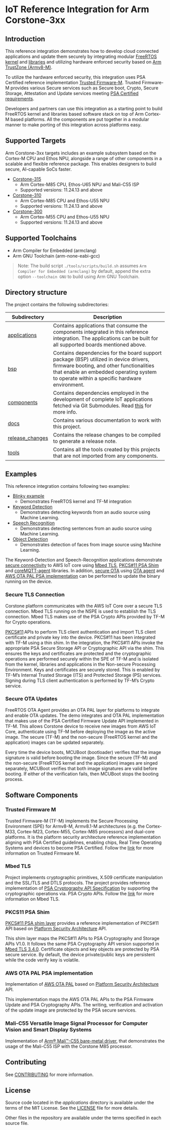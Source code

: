 # IoT Reference Integration for Arm Corstone-3xx

## Introduction

This reference integration demonstrates how to develop cloud connected
applications and update them securely by integrating modular
[FreeRTOS kernel](https://www.freertos.org/RTOS.html) and [libraries](https://www.freertos.org/libraries/categories.html)
and utilizing hardware enforced security based on [Arm TrustZone (Armv8-M)](https://www.arm.com/architecture/learn-the-architecture/m-profile).

To utilize the hardware enforced security, this integration uses PSA Certified
reference implementation [Trusted Firmware-M](https://www.trustedfirmware.org/projects/tf-m/).
Trusted Firmware-M provides various Secure services such as Secure boot, Crypto, Secure Storage,
Attestation and Update services meeting [PSA Certified requirements](https://www.psacertified.org/blog/psa-certified-10-security-goals-explained/).

Developers and partners can use this integration as a starting point to build
FreeRTOS kernel and libraries based software stack on top of Arm Cortex-M based
platforms. All the components are put together in a modular manner to make
porting of this integration across platforms easy.

## Supported Targets

Arm Corstone-3xx targets includes an example subsystem based on the Cortex-M
CPU and Ethos NPU, alongside a range of other components in a scalable and
flexible reference package. This enables designers to build secure,
AI-capable SoCs faster.

* [Corstone-315](https://developer.arm.com/Processors/Corstone-315)
  * Arm Cortex-M85 CPU, Ethos-U65 NPU and Mali-C55 ISP
  * Supported versions: 11.24.13 and above
* [Corstone-310](https://developer.arm.com/Processors/Corstone-310)
  * Arm Cortex-M85 CPU and Ethos-U55 NPU
  * Supported versions: 11.24.13 and above
* [Corstone-300](https://developer.arm.com/Processors/Corstone-300)
  * Arm Cortex-M55 CPU and Ethos-U55 NPU
  * Supported versions: 11.24.13 and above

## Supported Toolchains

* Arm Compiler for Embedded (armclang)
* Arm GNU Toolchain (arm-none-eabi-gcc)

> Note:
  The build script `./tools/scripts/build.sh` assumes
  `Arm Compiler for Embedded (armclang)` by default, append the extra option
  `--toolchain GNU` to build using Arm GNU Toolchain.

## Directory structure

The project contains the following subdirectories:

| Subdirectory | Description |
| ---          | ---         |
|[applications](./applications/)| Contains applications that consume the components integrated in this reference integration. The applications can be built for all supported boards mentioned above.|
|[bsp](./bsp/)| Contains dependencies for the board support package (BSP) utilized in device drivers, firmware booting, and other functionalities that enable an embedded operating system to operate within a specific hardware environment.|
|[components](./components/)| Contains dependencies employed in the development of complete IoT applications fetched via Git Submodules. Read [this](./components/README.md) for more info.|
|[docs](./docs/)| Contains various documentation to work with this project.|
|[release_changes](./release_changes)| Contains the release changes to be compiled to generate a release note.|
|[tools](./tools/)| Contains all the tools created by this projects that are not imported from any components.|


## Examples

This reference integration contains following two examples:

* [Blinky example](docs/blinky.md)
    * Demonstrates FreeRTOS kernel and TF-M integration
* [Keyword Detection](docs/keyword_detection.md)
    * Demonstrates detecting keywords from an audio source using Machine Learning.
* [Speech Recognition](docs/speech_recognition.md)
    * Demonstrates detecting sentences from an audio source using Machine Learning.
* [Object Detection](docs/object_detection.md)
    * Demonstrates detection of faces from image source using Machine Learning.

The Keyword-Detection and Speech-Recognition applications demonstrate [secure connectivity](#secure-tls-connection)
to AWS IoT core using [Mbed TLS](#mbed-tls), [PKCS#11 PSA Shim](#pkcs11-psa-shim) and
[coreMQTT-agent](https://docs.aws.amazon.com/freertos/latest/userguide/coremqtt-agent.html) libraries.
In addition, [secure OTA](#secure-ota-updates) using [OTA agent](https://freertos.org/ota/index.html)
and [AWS OTA PAL PSA implementation](#aws-ota-pal-psa-implementation) can be performed to update the binary running on the device.

### Secure TLS Connection

Corstone platform communicates with the AWS IoT Core over a secure TLS
connection. Mbed TLS running on the NSPE is used to establish the TLS
connection. Mbed TLS makes use of the PSA Crypto APIs provided by TF-M for
Crypto operations.

[PKCS#11](https://www.freertos.org/pkcs11/index.html) APIs to perform TLS
client authentication and import TLS client certificate and private key into
the device. PKCS#11 has been integrated with TF-M using a thin shim. In the
integration, the PKCS#11 APIs invoke the appropriate PSA Secure Storage API or
Cryptographic API via the shim. This ensures the keys and certificates are
protected and the cryptographic operations are performed securely within the
SPE of TF-M and is isolated from the kernel, libraries and applications in the
Non-secure Processing Environment. Keys and certificates are securely stored.
This is enabled by TF-M’s Internal Trusted Storage (ITS) and Protected Storage
(PS) services. Signing during TLS client authentication is performed by TF-M’s
Crypto service.

### Secure OTA Updates

FreeRTOS OTA Agent provides an OTA PAL layer for platforms to integrate and
enable OTA updates. The demo integrates and OTA PAL implementation that makes
use of the PSA Certified Firmware Update API implemented in TF-M. This allows
Corstone device to receive new images from AWS IoT Core, authenticate using
TF-M before deploying the image as the active image. The secure (TF-M) and the
non-secure (FreeRTOS kernel and the application) images can be updated
separately.

Every time the device boots, MCUBoot (bootloader) verifies that the image
signature is valid before booting the image. Since the secure (TF-M) and the
non-secure (FreeRTOS kernel and the application) images are singed separately,
MCUBoot verifies that both image signatures are valid before booting. If either
of the verification fails, then MCUBoot stops the booting process.

## Software Components

### Trusted Firmware M

Trusted Firmware-M (TF-M) implements the Secure Processing Environment (SPE)
for Armv8-M, Armv8.1-M architectures (e.g. the Cortex-M33, Cortex-M23,
Cortex-M55, Cortex-M85 processors) and dual-core platforms. It is the platform
security architecture reference implementation aligning with PSA Certified
guidelines, enabling chips, Real Time Operating Systems and devices to become
PSA Certified. Follow the [link](https://tf-m-user-guide.trustedfirmware.org/introduction/readme.html)
for more information on Trusted Firmware M.

### Mbed TLS

Project implements cryptographic primitives, X.509 certificate manipulation and
the SSL/TLS and DTLS protocols. The project provides reference implementation
of [PSA Cryptography API Specification](https://developer.arm.com/documentation/ihi0086/b)
by supporting the cryptographic operations via. PSA Crypto APIs. Follow the
[link](https://www.trustedfirmware.org/projects/mbed-tls/) for more information
on Mbed TLS.

### PKCS11 PSA Shim

[PKCS#11 PSA shim layer](https://github.com/Linaro/freertos-pkcs11-psa.git)
provides a reference implementation of PKCS#11 API based on
[Platform Security Architecture](https://www.arm.com/architecture/psa-certified)
API.

This shim layer maps the PKCS#11 APIs to PSA Cryptography and Storage APIs
V1.0. It follows the same PSA Cryptography API version supported in
[Mbed TLS 3.4.0](https://github.com/Mbed-TLS/mbedtls/tree/mbedtls-3.4.0).
Certificate objects and key objects are protected by PSA secure service.
By default, the device private/public keys are persistent while the code verify
key is volatile.

### AWS OTA PAL PSA implementation

Implementation of [AWS OTA PAL](https://github.com/Linaro/freertos-ota-pal-psa.git)
based on [Platform Security Architecture](https://www.arm.com/architecture/psa-certified)
API.

This implementation maps the AWS OTA PAL APIs to the PSA Firmware Update and
PSA Cryptography APIs. The writing, verification and activation of the update
image are protected by the PSA secure services.

### Mali-C55 Versatile Image Signal Processor for Computer Vision and Smart Display Systems

Implementation of [Arm® Mali™-C55 bare-metal driver](https://gitlab.arm.com/iot/m-class/drivers/isp_mali-c55),
that demonstrates the usage of the Mali-C55 ISP with the Corstone M85 processor.

## Contributing

See [CONTRIBUTING](CONTRIBUTING.md) for more information.

## License

Source code located in the *applications* directory is
available under the terms of the MIT License. See the [LICENSE](./LICENSE) file
for more details.

Other files in the repository are available under the terms specified in each
source file.

